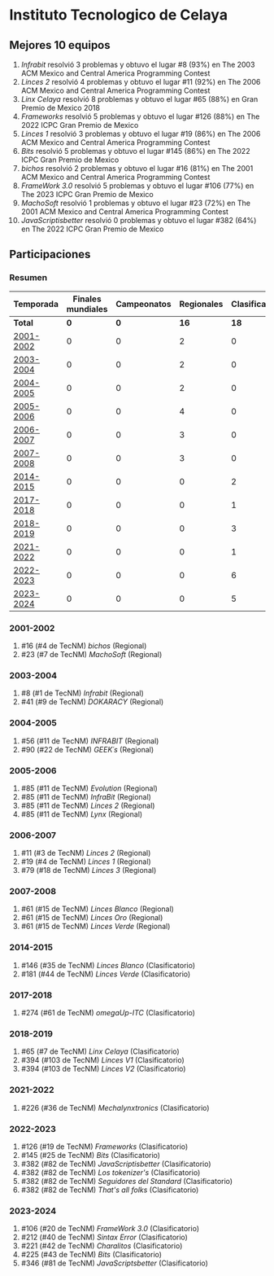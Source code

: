 ---
---

# Instituto Tecnologico de Celaya

## Mejores 10 equipos

1. _Infrabit_ resolvió 3 problemas y obtuvo el lugar #8 (93%) en The 2003 ACM Mexico and Central America Programming Contest
1. _Linces 2_ resolvió 4 problemas y obtuvo el lugar #11 (92%) en The 2006 ACM Mexico and Central America Programming Contest
1. _Linx Celaya_ resolvió 8 problemas y obtuvo el lugar #65 (88%) en Gran Premio de Mexico 2018
1. _Frameworks_ resolvió 5 problemas y obtuvo el lugar #126 (88%) en The 2022 ICPC Gran Premio de Mexico
1. _Linces 1_ resolvió 3 problemas y obtuvo el lugar #19 (86%) en The 2006 ACM Mexico and Central America Programming Contest
1. _Bits_ resolvió 5 problemas y obtuvo el lugar #145 (86%) en The 2022 ICPC Gran Premio de Mexico
1. _bichos_ resolvió 2 problemas y obtuvo el lugar #16 (81%) en The 2001 ACM Mexico and Central America Programming Contest
1. _FrameWork 3.0_ resolvió 5 problemas y obtuvo el lugar #106 (77%) en The 2023 ICPC Gran Premio de Mexico
1. _MachoSoft_ resolvió 1 problemas y obtuvo el lugar #23 (72%) en The 2001 ACM Mexico and Central America Programming Contest
1. _JavaScriptisbetter_ resolvió 0 problemas y obtuvo el lugar #382 (64%) en The 2022 ICPC Gran Premio de Mexico

## Participaciones

### Resumen

| Temporada | Finales mundiales | Campeonatos | Regionales | Clasificatorios | Equipos |
| --- | --- | --- | --- | --- | --- |
| **Total** | **0** | **0** | **16** | **18** | **34** |
| [2001-2002](#2001-2002) | 0 | 0 | 2 | 0 | 2 |
| [2003-2004](#2003-2004) | 0 | 0 | 2 | 0 | 2 |
| [2004-2005](#2004-2005) | 0 | 0 | 2 | 0 | 2 |
| [2005-2006](#2005-2006) | 0 | 0 | 4 | 0 | 4 |
| [2006-2007](#2006-2007) | 0 | 0 | 3 | 0 | 3 |
| [2007-2008](#2007-2008) | 0 | 0 | 3 | 0 | 3 |
| [2014-2015](#2014-2015) | 0 | 0 | 0 | 2 | 2 |
| [2017-2018](#2017-2018) | 0 | 0 | 0 | 1 | 1 |
| [2018-2019](#2018-2019) | 0 | 0 | 0 | 3 | 3 |
| [2021-2022](#2021-2022) | 0 | 0 | 0 | 1 | 1 |
| [2022-2023](#2022-2023) | 0 | 0 | 0 | 6 | 6 |
| [2023-2024](#2023-2024) | 0 | 0 | 0 | 5 | 5 |

### 2001-2002

1. #16 (#4 de TecNM) _bichos_ (Regional)
1. #23 (#7 de TecNM) _MachoSoft_ (Regional)

### 2003-2004

1. #8 (#1 de TecNM) _Infrabit_ (Regional)
1. #41 (#9 de TecNM) _DOKARACY_ (Regional)

### 2004-2005

1. #56 (#11 de TecNM) _INFRABIT_ (Regional)
1. #90 (#22 de TecNM) _GEEK´s_ (Regional)

### 2005-2006

1. #85 (#11 de TecNM) _Evolution_ (Regional)
1. #85 (#11 de TecNM) _InfraBit_ (Regional)
1. #85 (#11 de TecNM) _Linces 2_ (Regional)
1. #85 (#11 de TecNM) _Lynx_ (Regional)

### 2006-2007

1. #11 (#3 de TecNM) _Linces 2_ (Regional)
1. #19 (#4 de TecNM) _Linces 1_ (Regional)
1. #79 (#18 de TecNM) _Linces 3_ (Regional)

### 2007-2008

1. #61 (#15 de TecNM) _Linces Blanco_ (Regional)
1. #61 (#15 de TecNM) _Linces Oro_ (Regional)
1. #61 (#15 de TecNM) _Linces Verde_ (Regional)

### 2014-2015

1. #146 (#35 de TecNM) _Linces Blanco_ (Clasificatorio)
1. #181 (#44 de TecNM) _Linces Verde_ (Clasificatorio)

### 2017-2018

1. #274 (#61 de TecNM) _omegaUp-ITC_ (Clasificatorio)

### 2018-2019

1. #65 (#7 de TecNM) _Linx Celaya_ (Clasificatorio)
1. #394 (#103 de TecNM) _Linces V1_ (Clasificatorio)
1. #394 (#103 de TecNM) _Linces V2_ (Clasificatorio)

### 2021-2022

1. #226 (#36 de TecNM) _Mechalynxtronics_ (Clasificatorio)

### 2022-2023

1. #126 (#19 de TecNM) _Frameworks_ (Clasificatorio)
1. #145 (#25 de TecNM) _Bits_ (Clasificatorio)
1. #382 (#82 de TecNM) _JavaScriptisbetter_ (Clasificatorio)
1. #382 (#82 de TecNM) _Los tokenizer's_ (Clasificatorio)
1. #382 (#82 de TecNM) _Seguidores del Standard_ (Clasificatorio)
1. #382 (#82 de TecNM) _That's all folks_ (Clasificatorio)

### 2023-2024

1. #106 (#20 de TecNM) _FrameWork 3.0_ (Clasificatorio)
1. #212 (#40 de TecNM) _Sintax Error_ (Clasificatorio)
1. #221 (#42 de TecNM) _Charalitos_ (Clasificatorio)
1. #225 (#43 de TecNM) _Bits_ (Clasificatorio)
1. #346 (#81 de TecNM) _JavaScriptsbetter_ (Clasificatorio)




